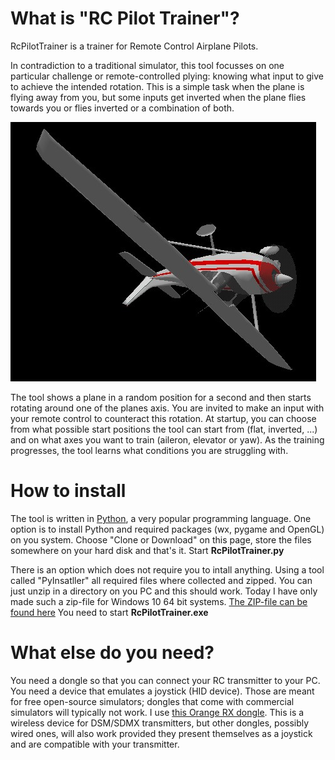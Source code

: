 # What is "RC Pilot Trainer"?
RcPilotTrainer is a trainer for Remote Control Airplane Pilots. 

In contradiction to a traditional simulator, this tool focusses on one particular challenge or remote-controlled plying: knowing what input to give to achieve the intended rotation. This is a simple task when the plane is flying away from you, but some inputs get inverted when the plane flies towards you or flies inverted or a combination of both.

![Screenshot](https://github.com/FredericG-BE/RcPilotTrainer/blob/master/Images/Screenshot.jpg)

The tool shows a plane in a random position for a second and then starts rotating around one of the planes axis. You are invited to make an input with your remote control to counteract this rotation. At startup, you can choose from what possible start positions the tool can start from (flat, inverted, ...) and on what axes you want to train (aileron, elevator or yaw). As the training progresses, the tool learns what conditions you are struggling with.

# How to install
The tool is written in [Python](http://www.python.org), a very popular programming language. One option is to install Python and required packages (wx, pygame and OpenGL) on you system. Choose "Clone or Download" on this page, store the files somewhere on your hard disk and that's it. Start __RcPilotTrainer.py__ 

There is an option which does not require you to intall anything. Using a tool called "PyInsatller" all required files where collected and zipped. You can just unzip in a directory on you PC and this should work. Today I have only made such a zip-file for Windows 10 64 bit systems. [The ZIP-file can be found here](http://rc-flight.be/RcCtrlTrainer/Win10_64/latest/RcPilotTrainer.zip) You need to start __RcPilotTrainer.exe__

# What else do you need?
You need a dongle so that you can connect your RC transmitter to your PC. You need a device that emulates a joystick (HID device). Those are meant for free open-source simulators; dongles that come with commercial simulators will typically not work. I use [this Orange RX dongle](https://hobbyking.com/en_us/dsmx-dsm2-protocol-usb-dongle.html). This is a wireless device for DSM/SDMX transmitters, but other dongles, possibly wired ones, will also work provided they present themselves as a joystick and are compatible with your transmitter.

